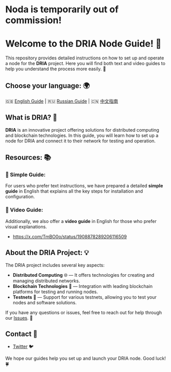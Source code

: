 # Noda is temporarily out of commission!

# Welcome to the DRIA Node Guide! 🎉

This repository provides detailed instructions on how to set up and operate a node for the **DRIA** project. Here you will find both text and video guides to help you understand the process more easily. 🚀

## Choose your language: 🌍
🇬🇧 [English Guide](guide-en/README.md) | 🇷🇺 [Russian Guide](guide-ru/README.md) | 🇨🇳 [中文指南](guide-zh/README.md) 

## What is DRIA? 🤔

**DRIA** is an innovative project offering solutions for distributed computing and blockchain technologies. In this guide, you will learn how to set up a node for DRIA and connect it to their network for testing and operation.

## Resources: 📚

### 📘 Simple Guide:
For users who prefer text instructions, we have prepared a detailed **simple guide** in English that explains all the key steps for installation and configuration.

### 🎥 Video Guide:
Additionally, we also offer a **video guide** in English for those who prefer visual explanations.
- https://x.com/TmBO0o/status/1908878289206116509

## About the DRIA Project: 💡

The DRIA project includes several key aspects:
- **Distributed Computing** 🌐 — It offers technologies for creating and managing distributed networks.
- **Blockchain Technologies** 🔗 — Integration with leading blockchain platforms for testing and running nodes.
- **Testnets** 🧪 — Support for various testnets, allowing you to test your nodes and software solutions.

If you have any questions or issues, feel free to reach out for help through our [Issues](https://github.com/your-repository/issues). 💬

## Contact 📲

- [Twitter](https://x.com/TmBO0o) 🐦

We hope our guides help you set up and launch your DRIA node. Good luck! 🍀

